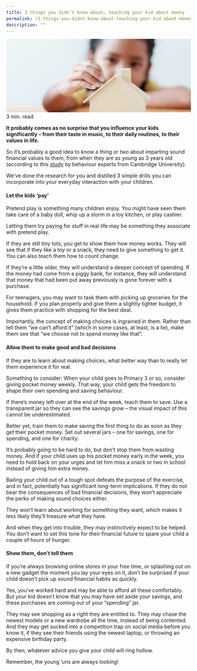 ```yaml
---
title: 3 things you didn’t know about… teaching your kid about money
permalink: /3-things-you-didnt-know-about-teaching-your-kid-about-money/
description: ""
---
```

![3 things](/images/3%20things.jfif)
3 min. read

**It probably comes as no surprise that you influence your kids significantly – from their taste in music, to their daily routines, to their values in life.**

So it’s probably a good idea to know a thing or two about imparting sound financial values to them, from when they are as young as 3 years old (according to this [study](https://mascdn.azureedge.net/cms/the-money-advice-service-habit-formation-and-learning-in-young-children-may2013.pdf) by behaviour experts from Cambridge University).

We’ve done the research for you and distilled 3 simple drills you can incorporate into your everyday interaction with your children. 

#### Let the kids ‘pay’

Pretend play is something many children enjoy. You might have seen them take care of a baby doll, whip up a storm in a toy kitchen, or play cashier.

Letting them try paying for stuff in real life may be something they associate with pretend play.

If they are still tiny tots, you get to show them how money works. They will see that if they like a toy or a snack, they need to give something to get it. You can also teach them how to count change. 

If they’re a little older, they will understand a deeper concept of spending. If the money had come from a piggy bank, for instance, they will understand that money that had been put away previously is gone forever with a purchase. 

For teenagers, you may want to task them with picking up groceries for the household. If you plan properly and give them a slightly tighter budget, it gives them practice with shopping for the best deal.

Importantly, the concept of making choices is ingrained in them. Rather than tell them “we can’t afford it” (which in some cases, at least, is a lie), make them see that “we choose not to spend money like that”. 
#### Allow them to make good and bad decisions

If they are to learn about making choices, what better way than to really let them experience it for real.

Something to consider: When your child goes to Primary 3 or so, consider giving pocket money weekly. That way, your child gets the freedom to shape their own spending and saving behaviour.

If there’s money left over at the end of the week, teach them to save. Use a transparent jar so they can see the savings grow – the visual impact of this cannot be underestimated. 

Better yet, train them to make saving the first thing to do as soon as they get their pocket money. Set out several jars – one for savings, one for spending, and one for charity.

It’s probably going to be hard to do, but don’t stop them from wasting money. And if your child uses up his pocket money early in the week, you need to hold back on your urges and let him miss a snack or two in school instead of giving him extra money.

Bailing your child out of a tough spot defeats the purpose of the exercise, and in fact, potentially has significant long-term implications. If they do not bear the consequences of bad financial decisions, they won’t appreciate the perks of making sound choices either. 

They won’t learn about working for something they want, which makes it less likely they’ll treasure what they have. 

And when they get into trouble, they may instinctively expect to be helped. You don’t want to set this tone for their financial future to spare your child a couple of hours of hunger.

#### Show them, don’t tell them

If you’re always browsing online stores in your free time, or splashing out on a new gadget the moment you lay your eyes on it, don’t be surprised if your child doesn’t pick up sound financial habits as quickly.

Yes, you’ve worked hard and may be able to afford all these comfortably. But your kid doesn’t know that you may have set aside your savings, and these purchases are coming out of your “spending” jar. 

They may see shopping as a right they are entitled to. They may chase the newest models or a new wardrobe all the time, instead of being contented. And they may get sucked into a competition trap on social media before you know it, if they see their friends using the newest laptop, or throwing an expensive birthday party.

By then, whatever advice you give your child will ring hollow. 

Remember, the young ’uns are always looking!